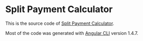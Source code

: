 # Split Payment Calculator

This is the source code of [Split Payment Calculator](http://split.tamura.io).

Most of the code was generated with [Angular CLI](https://github.com/angular/angular-cli) version 1.4.7.
